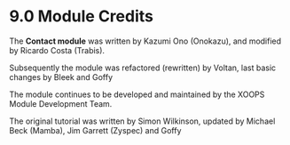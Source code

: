# 9.0 Module Credits

The **Contact module** was written by Kazumi Ono (Onokazu), and modified by Ricardo Costa (Trabis). 

Subsequently the module was refactored (rewritten) by Voltan, last basic changes by Bleek and Goffy

The module continues to be developed and maintained by the XOOPS Module Development Team.

The original tutorial was written by Simon Wilkinson, updated by Michael Beck (Mamba), Jim Garrett (Zyspec) and Goffy
